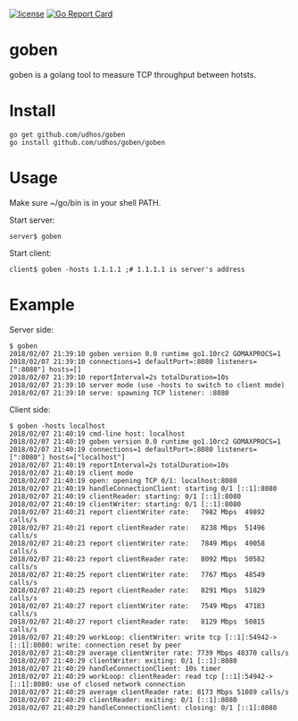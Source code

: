 [![license](http://img.shields.io/badge/license-MIT-blue.svg)](https://github.com/udhos/goben/blob/master/LICENSE)
[![Go Report Card](https://goreportcard.com/badge/github.com/udhos/goben)](https://goreportcard.com/report/github.com/udhos/goben)

# goben
goben is a golang tool to measure TCP throughput between hotsts.

Install
=======

    go get github.com/udhos/goben
    go install github.com/udhos/goben/goben

Usage
=====

Make sure ~/go/bin is in your shell PATH.

Start server:

    server$ goben

Start client:

    client$ goben -hosts 1.1.1.1 ;# 1.1.1.1 is server's address

Example
=======

Server side:

    $ goben
    2018/02/07 21:39:10 goben version 0.0 runtime go1.10rc2 GOMAXPROCS=1
    2018/02/07 21:39:10 connections=1 defaultPort=:8080 listeners=[":8080"] hosts=[]
    2018/02/07 21:39:10 reportInterval=2s totalDuration=10s
    2018/02/07 21:39:10 server mode (use -hosts to switch to client mode)
    2018/02/07 21:39:10 serve: spawning TCP listener: :8080

Client side:

    $ goben -hosts localhost
    2018/02/07 21:40:19 cmd-line host: localhost
    2018/02/07 21:40:19 goben version 0.0 runtime go1.10rc2 GOMAXPROCS=1
    2018/02/07 21:40:19 connections=1 defaultPort=:8080 listeners=[":8080"] hosts=["localhost"]
    2018/02/07 21:40:19 reportInterval=2s totalDuration=10s
    2018/02/07 21:40:19 client mode
    2018/02/07 21:40:19 open: opening TCP 0/1: localhost:8080
    2018/02/07 21:40:19 handleConnectionClient: starting 0/1 [::1]:8080
    2018/02/07 21:40:19 clientReader: starting: 0/1 [::1]:8080
    2018/02/07 21:40:19 clientWriter: starting: 0/1 [::1]:8080
    2018/02/07 21:40:21 report clientWriter rate:   7982 Mbps  49892 calls/s
    2018/02/07 21:40:21 report clientReader rate:   8238 Mbps  51496 calls/s
    2018/02/07 21:40:23 report clientWriter rate:   7849 Mbps  49058 calls/s
    2018/02/07 21:40:23 report clientReader rate:   8092 Mbps  50582 calls/s
    2018/02/07 21:40:25 report clientWriter rate:   7767 Mbps  48549 calls/s
    2018/02/07 21:40:25 report clientReader rate:   8291 Mbps  51829 calls/s
    2018/02/07 21:40:27 report clientWriter rate:   7549 Mbps  47183 calls/s
    2018/02/07 21:40:27 report clientReader rate:   8129 Mbps  50815 calls/s
    2018/02/07 21:40:29 workLoop: clientWriter: write tcp [::1]:54942->[::1]:8080: write: connection reset by peer
    2018/02/07 21:40:29 average clientWriter rate: 7739 Mbps 48370 calls/s
    2018/02/07 21:40:29 clientWriter: exiting: 0/1 [::1]:8080
    2018/02/07 21:40:29 handleConnectionClient: 10s timer
    2018/02/07 21:40:29 workLoop: clientReader: read tcp [::1]:54942->[::1]:8080: use of closed network connection
    2018/02/07 21:40:29 average clientReader rate: 8173 Mbps 51089 calls/s
    2018/02/07 21:40:29 clientReader: exiting: 0/1 [::1]:8080
    2018/02/07 21:40:29 handleConnectionClient: closing: 0/1 [::1]:8080

